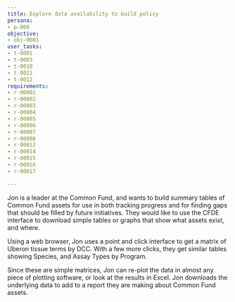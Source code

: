 ```yaml
---
title: Explore data availability to build policy
persona:
- p-006
objective:
- obj-0001
user_tasks:
- t-0001
- t-0003
- t-0010
- t-0011
- t-0012
requirements:
- r-00001
- r-00002
- r-00003
- r-00004
- r-00005
- r-00006
- r-00007
- r-00008
- r-00012
- r-00014
- r-00015
- r-00016
- r-00017

---
```


Jon is a leader at the Common Fund, and wants to build summary tables of
Common Fund assets for use in both tracking progress and for finding gaps that
should be filled by future initiatives. They would like to use the CFDE interface
to download simple tables or graphs that show what assets exist, and where.

Using a web browser, Jon uses a point and click interface to get a matrix of
Uberon tissue terms by DCC. With a few more clicks, they get similar tables showing
Species, and Assay Types by Program.

Since these are simple matrices, Jon can re-plot the data in almost any
piece of plotting software, or look at the results in Excel. Jon downloads
the underlying data to add to a report they are making about Common Fund assets.

